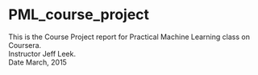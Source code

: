 # PML_course_project

This is the Course Project report for Practical Machine Learning class on Coursera.  
Instructor Jeff Leek.  
Date March, 2015
